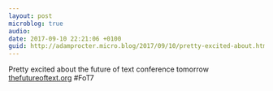 ```yaml
---
layout: post
microblog: true
audio: 
date: 2017-09-10 22:21:06 +0100
guid: http://adamprocter.micro.blog/2017/09/10/pretty-excited-about.html
---
```

Pretty excited about the future of text conference tomorrow [thefutureoftext.org](http://thefutureoftext.org) #FoT7 
